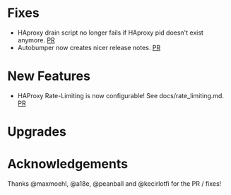 # Fixes
- HAproxy drain script no longer fails if HAproxy pid doesn't exist anymore. [PR](https://github.com/cloudfoundry/haproxy-boshrelease/pull/322)
- Autobumper now creates nicer release notes. [PR](https://github.com/cloudfoundry/haproxy-boshrelease/pull/325)

# New Features
- HAProxy Rate-Limiting is now configurable! See docs/rate_limiting.md. [PR](https://github.com/cloudfoundry/haproxy-boshrelease/pull/315)

# Upgrades

# Acknowledgements

Thanks @maxmoehl, @a18e, @peanball and @kecirlotfi for the PR / fixes!
